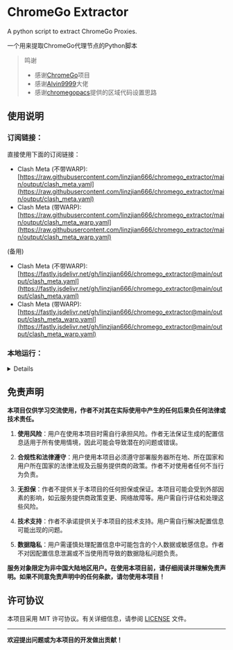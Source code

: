 # ChromeGo Extractor

A python script to extract ChromeGo Proxies. 

一个用来提取ChromeGo代理节点的Python脚本

> 鸣谢
> * 感谢[ChromeGo](https://github.com/bannedbook/fanqiang)项目
> * 感谢[Alvin9999](https://github.com/Alvin9999/)大佬
> * 感谢[chromegopacs](https://github.com/markbang/chromegopacs)提供的区域代码设置思路

## 使用说明
### 订阅链接：
直接使用下面的订阅链接：
- Clash Meta (不带WARP):[https://raw.githubusercontent.com/linzjian666/chromego_extractor/main/output/clash_meta.yaml](https://raw.githubusercontent.com/linzjian666/chromego_extractor/main/output/clash_meta.yaml)
- Clash Meta (带WARP):[https://raw.githubusercontent.com/linzjian666/chromego_extractor/main/output/clash_meta_warp.yaml](https://raw.githubusercontent.com/linzjian666/chromego_extractor/main/output/clash_meta_warp.yaml)

(备用)
- Clash Meta (不带WARP):[https://fastly.jsdelivr.net/gh/linzjian666/chromego_extractor@main/output/clash_meta.yaml](https://fastly.jsdelivr.net/gh/linzjian666/chromego_extractor@main/output/clash_meta.yaml)
- Clash Meta (带WARP):[https://fastly.jsdelivr.net/gh/linzjian666/chromego_extractor@main/output/clash_meta_warp.yaml](https://fastly.jsdelivr.net/gh/linzjian666/chromego_extractor@main/output/clash_meta_warp.yaml)

### 本地运行：
<details>

#### 1. 环境要求
确保你的环境满足以下要求：
- Python 3.x
- 安装所需的依赖：`pip install requests`

#### 2. 下载脚本
克隆本项目到本地：
```bash
git clone https://github.com/your-username/chromego-extractor.git
```

#### 3. 运行脚本
1. 进入项目目录：
```bash
cd chromego-extractor
```
2. 运行脚本：
```bash
python main.py
```

#### 4. 获取代理信息
脚本将提取 ChromeGo 代理节点信息，并保存到文件中。

#### 5. 其他
根据需要，你可以自行修改脚本的一些配置，比如保存文件的路径等。

</details>

## 免责声明

**本项目仅供学习交流使用，作者不对其在实际使用中产生的任何后果负任何法律或技术责任。**

1. **使用风险**：用户在使用本项目时需自行承担风险。作者无法保证生成的配置信息适用于所有使用情境，因此可能会导致潜在的问题或错误。

2. **合规性和法律遵守**：用户使用本项目必须遵守部署服务器所在地、所在国家和用户所在国家的法律法规及云服务提供商的政策。作者不对使用者任何不当行为负责。

3. **无担保**：作者不提供关于本项目的任何担保或保证。本项目可能会受到外部因素的影响，如云服务提供商政策变更、网络故障等。用户需自行评估和处理这些风险。

4. **技术支持**：作者不承诺提供关于本项目的技术支持。用户需自行解决配置信息可能出现的问题。

5. **数据隐私**：用户需谨慎处理配置信息中可能包含的个人数据或敏感信息。作者不对因配置信息泄漏或不当使用而导致的数据隐私问题负责。

**服务对象限定为非中国大陆地区用户。在使用本项目前，请仔细阅读并理解免责声明。如果不同意免责声明中的任何条款，请勿使用本项目！**

## 许可协议

本项目采用 MIT 许可协议。有关详细信息，请参阅 [LICENSE](LICENSE) 文件。

---
**欢迎提出问题或为本项目的开发做出贡献！**

<!--
## 统计
![Star History Chart](https://api.star-history.com/svg?repos=linzjian666/chromego_extractor&type=Date)
-->
